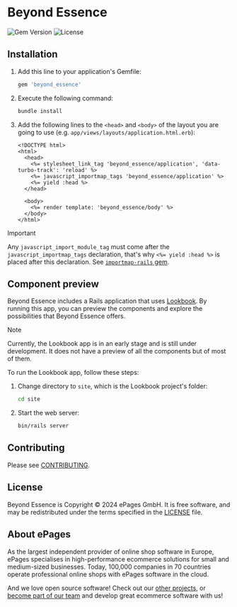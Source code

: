 # Beyond Essence

![Gem Version](https://img.shields.io/gem/v/beyond_essence)
![License](https://img.shields.io/github/license/ePages-de/beyond_essence)

## Installation

1. Add this line to your application's Gemfile:

    ```ruby
    gem 'beyond_essence'
    ```

1. Execute the following command:

    ```bash
    bundle install
    ```

1. Add the following lines to the `<head>` and `<body>` of the layout you are going to use (e.g. `app/views/layouts/application.html.erb`):

    ```erb
    <!DOCTYPE html>
    <html>
      <head>
        <%= stylesheet_link_tag 'beyond_essence/application', 'data-turbo-track': 'reload' %>
        <%= javascript_importmap_tags 'beyond_essence/application' %>
        <%= yield :head %>
      </head>

      <body>
        <%= render template: 'beyond_essence/body' %>
      </body>
    </html>
    ```

> [!IMPORTANT]
> Any `javascript_import_module_tag` must come after the `javascript_importmap_tags` declaration, that's why `<%= yield :head %>` is placed after this declaration. See [`importmap-rails` gem](https://github.com/rails/importmap-rails?tab=readme-ov-file#selectively-importing-modules).

## Component preview

Beyond Essence includes a Rails application that uses [Lookbook](https://lookbook.build/). By running this app, you can preview the components and explore the possibilities that Beyond Essence offers.

> [!NOTE]
> Currently, the Lookbook app is in an early stage and is still under development. It does not have a preview of all the components but of most of them.

To run the Lookbook app, follow these steps:

1. Change directory to `site`, which is the Lookbook project's folder:

    ```bash
    cd site
    ```

2. Start the web server:

    ```bash
    bin/rails server
    ```

## Contributing

Please see [CONTRIBUTING](https://github.com/ePages-de/beyond_essence/blob/main/CONTRIBUTING.md).

## License

Beyond Essence is Copyright © 2024 ePages GmbH. It is free software, and may be redistributed under the terms specified in the [LICENSE](https://github.com/ePages-de/beyond_essence/blob/main/LICENSE) file.

## About ePages

As the largest independent provider of online shop software in Europe, ePages specialises in high-performance ecommerce solutions for small and medium-sized businesses.
Today, 100,000 companies in 70 countries operate professional online shops with ePages software in the cloud.

And we love open source software!
Check out our [other projects](https://github.com/ePages-de), or [become part of our team](https://developer.epages.com/devjobs/) and develop great ecommerce software with us!
